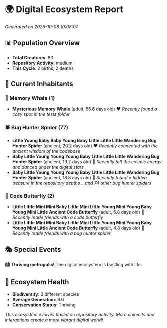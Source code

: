 # 🌍 Digital Ecosystem Report
*Generated on 2025-10-08 10:08:07*

## 📊 Population Overview
- **Total Creatures**: 80
- **Repository Activity**: medium
- **This Cycle**: 2 births, 2 deaths

## 👥 Current Inhabitants

### 🐋 Memory Whale (1)
- **Mysterious Memory Whale** (adult, 56.6 days old) ❤️
  *Recently found a cozy spot in the tests folder*

### 🕷️ Bug Hunter Spider (77)
- **Little Young Baby Baby Young Baby Little Little Little Wandering Bug Hunter Spider** (ancient, 20.2 days old) ❤️
  *Recently connected with the ancient wisdom of the codebase*
- **Baby Little Young Young Young Baby Little Little Little Wandering Bug Hunter Spider** (ancient, 19.2 days old) 💛
  *Recently felt the cosmic energy and danced under the digital stars*
- **Baby Little Young Young Young Baby Little Little Little Wandering Bug Hunter Spider** (ancient, 18.8 days old) 💛
  *Recently found a hidden treasure in the repository depths*
  *...and 74 other bug hunter spiders*

### 🦋 Code Butterfly (2)
- **Little Little Mini Mini Baby Little Mini Little Young Mini Young Baby Young Mini Little Ancient Code Butterfly** (adult, 6.8 days old) 💚
  *Recently made friends with a code butterfly*
- **Little Little Mini Mini Baby Little Mini Little Young Mini Young Baby Young Mini Little Ancient Code Butterfly** (adult, 4.8 days old) 💚
  *Recently made friends with a bug hunter spider*

## 🎭 Special Events

🏙️ **Thriving metropolis!** The digital ecosystem is bustling with life.

## 🔬 Ecosystem Health
- **Biodiversity**: 3 different species
- **Average Generation**: 9.6
- **Conservation Status**: Thriving

*This ecosystem evolves based on repository activity. More commits and interactions create a more vibrant digital world!*